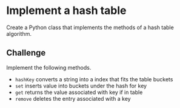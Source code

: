 # Implement a hash table
Create a Python class that implements the methods of a hash table algorithm.

## Challenge
Implement the following methods.

- `hashKey` converts a string into a index that fits the table buckets
- `set` inserts value into buckets under the hash for key
- `get` returns the value associated with key if in table
- `remove` deletes the entry associated with a key
